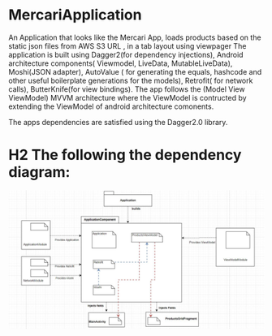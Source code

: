 # MercariApplication
An Application that looks like the Mercari App, loads products based on the static json files from AWS S3 URL , in a tab layout using viewpager
The application is built using Dagger2(for dependency injections), Android architecture components( Viewmodel, LiveData, MutableLiveData), Moshi(JSON adapter), AutoValue ( for generating the equals, hashcode and other useful boilerplate generations for the models), Retrofit( for network calls), ButterKnife(for view bindings).
The app follows the (Model View ViewModel) MVVM architecture where the ViewModel is contructed by extending the ViewModel of android architecture comonents.

The apps dependencies are satisfied using the Dagger2.0 library.

# H2 The following the dependency diagram:
![Dagger2 dependency diagram](./doc-img/Dagger2.JPG)
